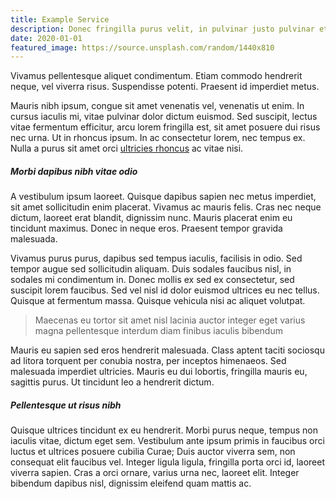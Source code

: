 ```yaml
---
title: Example Service
description: Donec fringilla purus velit, in pulvinar justo pulvinar et. Etiam et porta turpis. Aliquam in nunc lacus. Nullam dignissim aliquet augue. Donec tristique est diam, et tincidunt magna fermentum et.
date: 2020-01-01
featured_image: https://source.unsplash.com/random/1440x810
---
```


Vivamus pellentesque aliquet condimentum. Etiam commodo hendrerit neque, vel viverra risus. Suspendisse potenti. Praesent id imperdiet metus.

Mauris nibh ipsum, congue sit amet venenatis vel, venenatis ut enim. In cursus iaculis mi, vitae pulvinar dolor dictum euismod. Sed suscipit, lectus vitae fermentum efficitur, arcu lorem fringilla est, sit amet posuere dui risus nec urna. Ut in rhoncus ipsum. In ac consectetur lorem, nec tempus ex. Nulla a purus sit amet orci [ultricies rhoncus](#) ac vitae nisi.

##### Morbi dapibus nibh vitae odio

A vestibulum ipsum laoreet. Quisque dapibus sapien nec metus imperdiet, sit amet sollicitudin enim placerat. Vivamus ac mauris felis. Cras nec neque dictum, laoreet erat blandit, dignissim nunc. Mauris placerat enim eu tincidunt maximus. Donec in neque eros. Praesent tempor gravida malesuada.

Vivamus purus purus, dapibus sed tempus iaculis, facilisis in odio. Sed tempor augue sed sollicitudin aliquam. Duis sodales faucibus nisl, in sodales mi condimentum in. Donec mollis ex sed ex consectetur, sed suscipit lorem faucibus. Sed vel nisl id dolor euismod ultrices eu nec tellus. Quisque at fermentum massa. Quisque vehicula nisi ac aliquet volutpat.

> Maecenas eu tortor sit amet nisl lacinia auctor integer eget varius magna pellentesque interdum diam finibus iaculis bibendum

Mauris eu sapien sed eros hendrerit malesuada. Class aptent taciti sociosqu ad litora torquent per conubia nostra, per inceptos himenaeos. Sed malesuada imperdiet ultricies. Mauris eu dui lobortis, fringilla mauris eu, sagittis purus. Ut tincidunt leo a hendrerit dictum.

##### Pellentesque ut risus nibh

Quisque ultrices tincidunt ex eu hendrerit. Morbi purus neque, tempus non iaculis vitae, dictum eget sem. Vestibulum ante ipsum primis in faucibus orci luctus et ultrices posuere cubilia Curae; Duis auctor viverra sem, non consequat elit faucibus vel. Integer ligula ligula, fringilla porta orci id, laoreet viverra sapien. Cras a orci ornare, varius urna nec, laoreet elit. Integer bibendum dapibus nisl, dignissim eleifend quam mattis ac.
